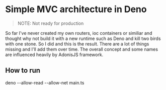 # Simple MVC architecture in Deno

> NOTE: Not ready for production

So far I've never created my own routers, ioc containers or similiar and thought why not build it with a new runtime such as Deno and kill two birds with one stone. So I did and this is the result. There are a lot of things missing and I'll add them over time. The overall concept and some names are influenced heavily by AdonisJS framework.

## How to run

deno --allow-read --allow-net main.ts